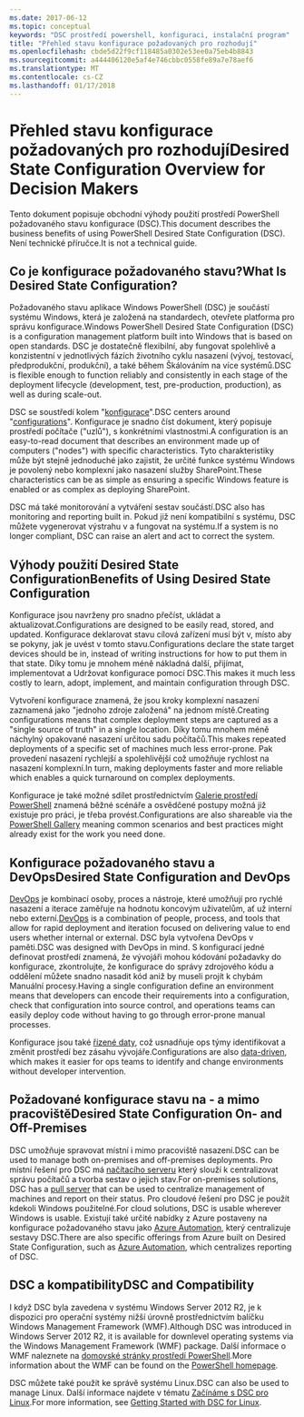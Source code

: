 ```yaml
---
ms.date: 2017-06-12
ms.topic: conceptual
keywords: "DSC prostředí powershell, konfiguraci, instalační program"
title: "Přehled stavu konfigurace požadovaných pro rozhodují"
ms.openlocfilehash: cbde5d22f9cf118485a0302e53ee0a75eb4b8843
ms.sourcegitcommit: a444406120e5af4e746cbbc0558fe89a7e78aef6
ms.translationtype: MT
ms.contentlocale: cs-CZ
ms.lasthandoff: 01/17/2018
---
```

# <a name="desired-state-configuration-overview-for-decision-makers"></a><span data-ttu-id="d620f-103">Přehled stavu konfigurace požadovaných pro rozhodují</span><span class="sxs-lookup"><span data-stu-id="d620f-103">Desired State Configuration Overview for Decision Makers</span></span>

<span data-ttu-id="d620f-104">Tento dokument popisuje obchodní výhody použití prostředí PowerShell požadovaného stavu konfigurace (DSC).</span><span class="sxs-lookup"><span data-stu-id="d620f-104">This document describes the business benefits of using PowerShell Desired State Configuration (DSC).</span></span> <span data-ttu-id="d620f-105">Není technické příručce.</span><span class="sxs-lookup"><span data-stu-id="d620f-105">It is not a technical guide.</span></span>

## <a name="what-is-desired-state-configuration"></a><span data-ttu-id="d620f-106">Co je konfigurace požadovaného stavu?</span><span class="sxs-lookup"><span data-stu-id="d620f-106">What Is Desired State Configuration?</span></span>

<span data-ttu-id="d620f-107">Požadovaného stavu aplikace Windows PowerShell (DSC) je součástí systému Windows, která je založená na standardech, otevřete platforma pro správu konfigurace.</span><span class="sxs-lookup"><span data-stu-id="d620f-107">Windows PowerShell Desired State Configuration (DSC) is a configuration management platform built into Windows that is based on open standards.</span></span> <span data-ttu-id="d620f-108">DSC je dostatečně flexibilní, aby fungovat spolehlivě a konzistentní v jednotlivých fázích životního cyklu nasazení (vývoj, testovací, předprodukční, produkční), a také během Škálováním na více systémů.</span><span class="sxs-lookup"><span data-stu-id="d620f-108">DSC is flexible enough to function reliably and consistently in each stage of the deployment lifecycle (development, test, pre-production, production), as well as during scale-out.</span></span> 

<span data-ttu-id="d620f-109">DSC se soustředí kolem "[konfigurace](https://msdn.microsoft.com/en-us/powershell/dsc/configurations)".</span><span class="sxs-lookup"><span data-stu-id="d620f-109">DSC centers around "[configurations](https://msdn.microsoft.com/en-us/powershell/dsc/configurations)".</span></span>
<span data-ttu-id="d620f-110">Konfigurace je snadno číst dokument, který popisuje prostředí počítače ("uzlů"), s konkrétními vlastnostmi.</span><span class="sxs-lookup"><span data-stu-id="d620f-110">A configuration is an easy-to-read document that describes an environment made up of computers ("nodes") with specific characteristics.</span></span> <span data-ttu-id="d620f-111">Tyto charakteristiky může být stejně jednoduché jako zajistit, že určité funkce systému Windows je povolený nebo komplexní jako nasazení služby SharePoint.</span><span class="sxs-lookup"><span data-stu-id="d620f-111">These characteristics can be as simple as ensuring a specific Windows feature is enabled or as complex as deploying SharePoint.</span></span> 

<span data-ttu-id="d620f-112">DSC má také monitorování a vytváření sestav součástí.</span><span class="sxs-lookup"><span data-stu-id="d620f-112">DSC also has monitoring and reporting built in.</span></span> <span data-ttu-id="d620f-113">Pokud již není kompatibilní s systému, DSC můžete vygenerovat výstrahu v a fungovat na systému.</span><span class="sxs-lookup"><span data-stu-id="d620f-113">If a system is no longer compliant, DSC can raise an alert and act to correct the system.</span></span> 

## <a name="benefits-of-using-desired-state-configuration"></a><span data-ttu-id="d620f-114">Výhody použití Desired State Configuration</span><span class="sxs-lookup"><span data-stu-id="d620f-114">Benefits of Using Desired State Configuration</span></span>

<span data-ttu-id="d620f-115">Konfigurace jsou navrženy pro snadno přečíst, ukládat a aktualizovat.</span><span class="sxs-lookup"><span data-stu-id="d620f-115">Configurations are designed to be easily read, stored, and updated.</span></span> <span data-ttu-id="d620f-116">Konfigurace deklarovat stavu cílová zařízení musí být v, místo aby se pokyny, jak je uvést v tomto stavu.</span><span class="sxs-lookup"><span data-stu-id="d620f-116">Configurations declare the state target devices should be in, instead of writing instructions for how to put them in that state.</span></span> <span data-ttu-id="d620f-117">Díky tomu je mnohem méně nákladná další, přijímat, implementovat a Udržovat konfigurace pomocí DSC.</span><span class="sxs-lookup"><span data-stu-id="d620f-117">This makes it much less costly to learn, adopt, implement, and maintain configuration through DSC.</span></span> 

<span data-ttu-id="d620f-118">Vytvoření konfigurace znamená, že jsou kroky komplexní nasazení zaznamená jako "jednoho zdroje založená" na jednom místě.</span><span class="sxs-lookup"><span data-stu-id="d620f-118">Creating configurations means that complex deployment steps are captured as a "single source of truth" in a single location.</span></span> <span data-ttu-id="d620f-119">Díky tomu mnohem méně náchylný opakované nasazení určitou sadu počítačů.</span><span class="sxs-lookup"><span data-stu-id="d620f-119">This makes repeated deployments of a specific set of machines much less error-prone.</span></span> <span data-ttu-id="d620f-120">Pak provedení nasazení rychlejší a spolehlivější což umožňuje rychlost na nasazení komplexní.</span><span class="sxs-lookup"><span data-stu-id="d620f-120">In turn, making deployments faster and more reliable which enables a quick turnaround on complex deployments.</span></span>

<span data-ttu-id="d620f-121">Konfigurace je také možné sdílet prostřednictvím [Galerie prostředí PowerShell](https://powershellgallery.com) znamená běžné scénáře a osvědčené postupy možná již existuje pro práci, je třeba provést.</span><span class="sxs-lookup"><span data-stu-id="d620f-121">Configurations are also shareable via the [PowerShell Gallery](https://powershellgallery.com) meaning common scenarios and best practices might already exist for the work you need done.</span></span>


## <a name="desired-state-configuration-and-devops"></a><span data-ttu-id="d620f-122">Konfigurace požadovaného stavu a DevOps</span><span class="sxs-lookup"><span data-stu-id="d620f-122">Desired State Configuration and DevOps</span></span>

<span data-ttu-id="d620f-123">[DevOps](http://blogs.technet.com/b/ashleymcglone/archive/2015/11/20/devops-for-n00bs-ie-windows-people.aspx) je kombinací osoby, proces a nástroje, které umožňují pro rychlé nasazení a iterace zaměřuje na hodnotu koncovým uživatelům, ať už interní nebo externí.</span><span class="sxs-lookup"><span data-stu-id="d620f-123">[DevOps](http://blogs.technet.com/b/ashleymcglone/archive/2015/11/20/devops-for-n00bs-ie-windows-people.aspx) is a combination of people, process, and tools that allow for rapid deployment and iteration focused on delivering value to end users whether internal or external.</span></span> <span data-ttu-id="d620f-124">DSC byla vytvořena DevOps v paměti.</span><span class="sxs-lookup"><span data-stu-id="d620f-124">DSC was designed with DevOps in mind.</span></span> <span data-ttu-id="d620f-125">S konfigurací jedné definovat prostředí znamená, že vývojáři mohou kódování požadavky do konfigurace, zkontrolujte, že konfigurace do správy zdrojového kódu a oddělení můžete snadno nasadit kód aniž by museli projít k chybám Manuální procesy.</span><span class="sxs-lookup"><span data-stu-id="d620f-125">Having a single configuration define an environment means that developers can encode their requirements into a configuration, check that configuration into source control, and operations teams can easily deploy code without having to go through error-prone manual processes.</span></span> 

<span data-ttu-id="d620f-126">Konfigurace jsou také [řízené daty](https://msdn.microsoft.com/en-us/powershell/dsc/configdata), což usnadňuje ops týmy identifikovat a změnit prostředí bez zásahu vývojáře.</span><span class="sxs-lookup"><span data-stu-id="d620f-126">Configurations are also [data-driven](https://msdn.microsoft.com/en-us/powershell/dsc/configdata), which makes it easier for ops teams to identify and change environments without developer intervention.</span></span> 

## <a name="desired-state-configuration-on--and-off-premises"></a><span data-ttu-id="d620f-127">Požadované konfigurace stavu na - a mimo pracoviště</span><span class="sxs-lookup"><span data-stu-id="d620f-127">Desired State Configuration On- and Off-Premises</span></span>

<span data-ttu-id="d620f-128">DSC umožňuje spravovat místní i mimo pracoviště nasazení.</span><span class="sxs-lookup"><span data-stu-id="d620f-128">DSC can be used to manage both on-premises and off-premises deployments.</span></span> <span data-ttu-id="d620f-129">Pro místní řešení pro DSC má [načítacího serveru](https://msdn.microsoft.com/en-us/powershell/dsc/pullserver) který slouží k centralizovat správu počítačů a tvorba sestav o jejich stav.</span><span class="sxs-lookup"><span data-stu-id="d620f-129">For on-premises solutions, DSC has a [pull server](https://msdn.microsoft.com/en-us/powershell/dsc/pullserver) that can be used to centralize management of machines and report on their status.</span></span> <span data-ttu-id="d620f-130">Pro cloudové řešení pro DSC je použít kdekoli Windows použitelné.</span><span class="sxs-lookup"><span data-stu-id="d620f-130">For cloud solutions, DSC is usable wherever Windows is usable.</span></span> <span data-ttu-id="d620f-131">Existují také určité nabídky z Azure postaveny na konfigurace požadovaného stavu jako [Azure Automation](https://azure.microsoft.com/en-us/documentation/services/automation/), který centralizuje sestavy DSC.</span><span class="sxs-lookup"><span data-stu-id="d620f-131">There are also specific offerings from Azure built on Desired State Configuration, such as [Azure Automation](https://azure.microsoft.com/en-us/documentation/services/automation/), which centralizes reporting of DSC.</span></span> 

## <a name="dsc-and-compatibility"></a><span data-ttu-id="d620f-132">DSC a kompatibility</span><span class="sxs-lookup"><span data-stu-id="d620f-132">DSC and Compatibility</span></span>

<span data-ttu-id="d620f-133">I když DSC byla zavedena v systému Windows Server 2012 R2, je k dispozici pro operační systémy nižší úrovně prostřednictvím balíčku Windows Management Framework (WMF).</span><span class="sxs-lookup"><span data-stu-id="d620f-133">Although DSC was introduced in Windows Server 2012 R2, it is available for downlevel operating systems via the Windows Management Framework (WMF) package.</span></span> <span data-ttu-id="d620f-134">Další informace o WMF naleznete na [domovské stránky prostředí PowerShell](https://msdn.microsoft.com/en-us/powershell/).</span><span class="sxs-lookup"><span data-stu-id="d620f-134">More information about the WMF can be found on the [PowerShell homepage](https://msdn.microsoft.com/en-us/powershell/).</span></span> 

<span data-ttu-id="d620f-135">DSC můžete také použít ke správě systému Linux.</span><span class="sxs-lookup"><span data-stu-id="d620f-135">DSC can also be used to manage Linux.</span></span> <span data-ttu-id="d620f-136">Další informace najdete v tématu [Začínáme s DSC pro Linux](https://msdn.microsoft.com/en-us/powershell/dsc/lnxgettingstarted).</span><span class="sxs-lookup"><span data-stu-id="d620f-136">For more information, see [Getting Started with DSC for Linux](https://msdn.microsoft.com/en-us/powershell/dsc/lnxgettingstarted).</span></span>

